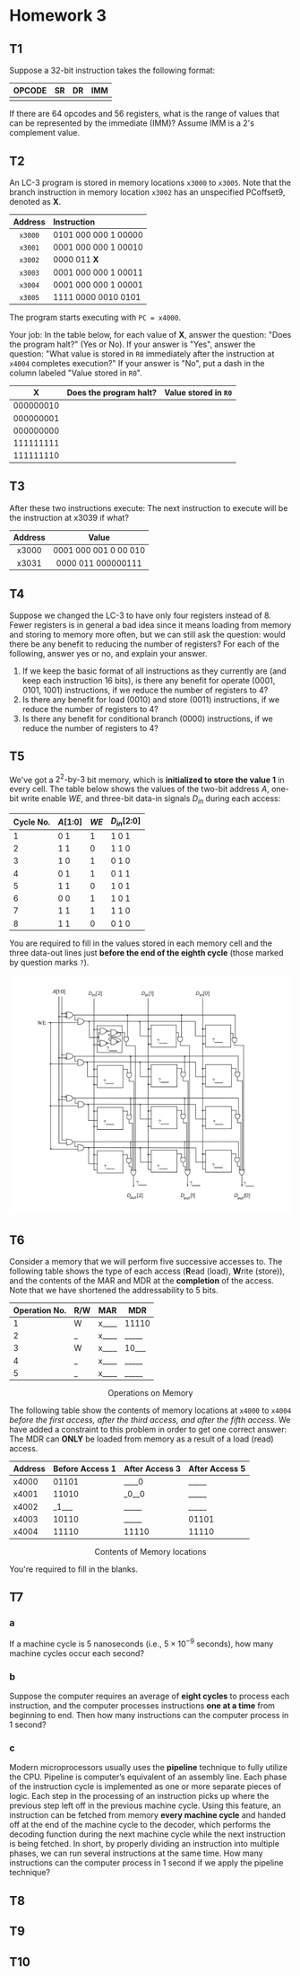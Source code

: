 # Homework 3

## T1

Suppose a 32-bit instruction takes the following format:

| OPCODE |  SR   |  DR   |  IMM  |
| :----: | :---: | :---: | :---: |
|        |       |       |       |

If there are 64 opcodes and 56 registers, what is the range of values that can be represented by the immediate (IMM)? Assume IMM is a 2's complement value.

## T2

An LC-3 program is stored in memory locations `x3000` to `x3005`. Note that the branch instruction in memory location `x3002` has an unspecified PCoffset9, denoted as **X**.

| Address | Instruction          |
| :-----: | :------------------- |
| `x3000` | 0101 000 000 1 00000 |
| `x3001` | 0001 000 000 1 00010 |
| `x3002` | 0000 011 **X**       |
| `x3003` | 0001 000 000 1 00011 |
| `x3004` | 0001 000 000 1 00001 |
| `x3005` | 1111 0000 0010 0101  |

The program starts executing with `PC = x4000`.

Your job: In the table below, for each value of **X**, answer the question: "Does the program halt?" (Yes or No). If your answer is "Yes", answer the question: "What value is stored in `R0` immediately after the instruction at `x4004` completes execution?" If your answer is "No", put a dash in the column labeled "Value stored in `R0`".

|   **X**   | Does the program halt? | Value stored in `R0` |
| :-------: | :--------------------: | :------------------: |
| 000000010 |                        |                      |
| 000000001 |                        |                      |
| 000000000 |                        |                      |
| 111111111 |                        |                      |
| 111111110 |                        |                      |

## T3

After these two instructions execute:
The next instruction to execute will be the instruction at x3039 if what?

| Address |         Value         |
| :-----: | :-------------------: |
|  x3000  | 0001 000 001 0 00 010 |
|  x3031  |  0000 011 000000111   |

## T4

Suppose we changed the LC-3 to have only four registers instead of 8. Fewer registers is in general a bad idea since it means loading from memory and storing to memory more often, but we can still ask the question: would there be any benefit to reducing the number of registers? For each of the following, answer yes or no, and explain your answer.

1. If we keep the basic format of all instructions as they currently are (and keep each instruction 16 bits), is there any benefit for operate (0001, 0101, 1001) instructions, if we reduce the number of registers to 4?
2. Is there any benefit for load (0010) and store (0011) instructions, if we reduce the number of registers to 4?
3. Is there any benefit for conditional branch (0000) instructions, if we reduce the number of registers to 4?

## T5

We've got a $2^2\text{-by-}3$ bit memory, which is **initialized to store the value 1** in every cell. The table below shows the values of the two-bit address $A$, one-bit write enable $WE$, and three-bit data-in signals $D_{in}$ during each access:

| Cycle No. | $A$[1:0] | $WE$ | $D_{in}$[2:0] |
| --------- | -------- | ---- | ------------- |
| 1   | 0 1      | 1    | 1 0 1         |
| 2   | 1 1      | 0    | 1 1 0         |
| 3   | 1 0      | 1    | 0 1 0         |
| 4   | 0 1      | 1    | 0 1 1         |
| 5   | 1 1      | 0    | 1 0 1         |
| 6   | 0 0      | 1    | 1 0 1         |
| 7   | 1 1      | 1    | 1 1 0         |
| 8   | 1 1      | 0    | 0 1 0         |

You are required to fill in the values stored in each memory cell and the three data-out lines just **before the end of the eighth cycle** (those marked by question marks `?`).

![t5](./hw3/hw3-t5.png)

## T6

Consider a memory that we will perform five successive accesses to. The following table shows the type of each access (**R**ead (load), **W**rite (store)), and the contents of the MAR and MDR at the **completion** of the access. Note that we have shortened the addressability to 5 bits.

| Operation No. | R/W  | MAR       | MDR        |
| ------------- | ---- | --------- | ---------- |
| 1             | W    | x\_\_\_\_ | 11110      |
| 2             | \_   | x\_\_\_\_     | \_\_\_\_\_ |
| 3             | W    | x\_\_\_\_     | 10\_\_\_   |
| 4             | \_   | x\_\_\_\_     | \_\_\_\_\_ |
| 5             | \_   | x\_\_\_\_     | \_\_\_\_\_ |

<center>Operations on Memory</center>

The following table show the contents of memory locations at `x4000` to `x4004` *before the first access, after the third access, and after the fifth access*. We have added a constraint to this problem in order to get one correct answer: The MDR can **ONLY** be loaded from memory as a result of a load (read) access.

| Address | Before Access 1 | After Access 3 | After Access 5 |
| ------- | --------------- | -------------- | -------------- |
| x4000   | 01101           | \_\_\_\_0      | \_\_\_\_\_     |
| x4001   | 11010           | \_0\_\_0       | \_\_\_\_\_     |
| x4002   | \_1\_\_\_       | \_\_\_\_\_     | \_\_\_\_\_     |
| x4003   | 10110           | \_\_\_\_\_     | 01101          |
| x4004   | 11110           | 11110          | 11110          |

<center>Contents of Memory locations</center>

You're required to fill in the blanks.

## T7

### a

If a machine cycle is 5 nanoseconds (i.e., $5\times10^{-9}$ seconds), how many machine cycles occur each second?

### b

Suppose the computer requires an average of **eight cycles** to process each instruction, and the computer processes instructions **one at a time** from beginning to end. Then how many instructions can the computer process in 1 second?

### c

Modern microprocessors usually uses the **pipeline** technique to fully utilize the CPU. Pipeline is computer’s equivalent of an assembly line. Each phase of the instruction cycle is implemented as one or more separate pieces of logic. Each step in the processing of an instruction picks up where the previous step left off in the previous machine cycle. Using this feature, an instruction can be fetched from memory **every machine cycle** and handed off at the end of the machine cycle to the decoder, which performs the decoding function during the next machine cycle while the next instruction is being fetched. In short, by properly dividing an instruction into multiple phases, we can run several instructions at the same time. How many instructions can the computer process in 1 second if we apply the pipeline technique?

## T8

## T9

## T10

